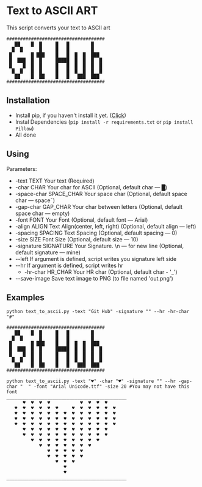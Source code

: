 # Text to ASCII ART
This script converts your text to ASCII art
```
####################################
   ██    █  █     █   █        █
  █  █      █     █   █        █
 █       █ ███    █   █  █  █  ███
 █  ███  █  █     █████  █  █  █  █
 █    █  █  █     █   █  █  █  █  █
  █  █   █  █     █   █  █  █  █  █
   ██    █  ██    █   █   ███  ███
####################################
```

## Installation
  * Install pip, if you haven't install it yet. ([Click](https://pip.pypa.io/en/stable/installing/))
  * Instal Dependencies (`pip install -r requirements.txt` or `pip install Pillow`)
  * All done

## Using
  Parameters:
  * -text TEXT            Your text (Required)
  * -char CHAR            Your char for ASCII (Optional, default char — █)
  * -space-char SPACE_CHAR Your space char (Optional, default space char — space¯)
  * -gap-char GAP_CHAR    Your char between letters (Optional, default space char — empty)
  * -font FONT            Your Font (Optional, default font — Arial)
  * -align ALIGN          Text Align(center, left, right) (Optional, default align — left)
  * -spacing SPACING      Text Spacing (Optional, default spacing — 0)
  * -size SIZE            Font Size (Optional, default size — 10)
  * -signature SIGNATURE  Your Signature. \n — for new line (Optional, default signature — mine)
  * --left                If argument is defined, script writes you signature left side
  * --hr                  If argument is defined, script writes hr
    * -hr-char HR_CHAR      Your HR char (Optional, default char - '_')
  * --save-image          Save text image to PNG (to file named 'out.png')

## Examples
```
python text_to_ascii.py -text "Git Hub" -signature "" --hr -hr-char "#"

####################################
   ██    █  █     █   █        █
  █  █      █     █   █        █
 █       █ ███    █   █  █  █  ███
 █  ███  █  █     █████  █  █  █  █
 █    █  █  █     █   █  █  █  █  █
  █  █   █  █     █   █  █  █  █  █
   ██    █  ██    █   █   ███  ███
####################################
```
```
python text_to_ascii.py -text "♥" -char "♥" -signature "" --hr -gap-char "  " -font "Arial Unicode.ttf" -size 20 #You may not have this font
____________________________________________
      ♥  ♥  ♥  ♥           ♥  ♥  ♥  ♥
   ♥  ♥  ♥  ♥  ♥  ♥     ♥  ♥  ♥  ♥  ♥  ♥
   ♥  ♥  ♥  ♥  ♥  ♥  ♥  ♥  ♥  ♥  ♥  ♥  ♥
   ♥  ♥  ♥  ♥  ♥  ♥  ♥  ♥  ♥  ♥  ♥  ♥  ♥
   ♥  ♥  ♥  ♥  ♥  ♥  ♥  ♥  ♥  ♥  ♥  ♥  ♥
      ♥  ♥  ♥  ♥  ♥  ♥  ♥  ♥  ♥  ♥  ♥
      ♥  ♥  ♥  ♥  ♥  ♥  ♥  ♥  ♥  ♥  ♥
         ♥  ♥  ♥  ♥  ♥  ♥  ♥  ♥  ♥
            ♥  ♥  ♥  ♥  ♥  ♥  ♥
               ♥  ♥  ♥  ♥  ♥
               ♥  ♥  ♥  ♥  ♥
                  ♥  ♥  ♥
                     ♥
                     ♥
____________________________________________
  ```
